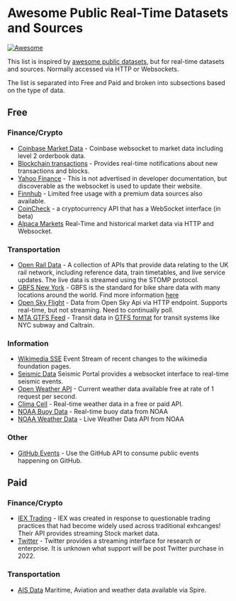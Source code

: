 # Awesome Public Real-Time Datasets and Sources

[![Awesome](https://awesome.re/badge-flat.svg)](https://awesome.re)

This list is inspired by [awesome public datasets](https://github.com/awesomedata/awesome-public-datasets), but for real-time datasets and sources. Normally accessed via HTTP or Websockets.

The list is separated into Free and Paid and broken into subsections based on the type of data.

## Free

### Finance/Crypto
 - [Coinbase Market Data](https://docs.cloud.coinbase.com/exchange/docs/websocket-overview) - Coinbase websocket to market data including level 2 orderbook data.
 - [Blockchain transactions](https://www.blockchain.com/api/api_websocket) - Provides real-time notifications about new transactions and blocks.
 - [Yahoo Finance](wss://streamer.finance.yahoo.com/) - This is not advertised in developer documentation, but discoverable as the websocket is used to update their website.
 - [Finnhub](https://finnhub.io/docs/api/introduction) - Limited free usage with a premium data sources also available.
 - [CoinCheck](https://coincheck.com/documents/exchange/api#websocket) - a cryptocurrency API that has a WebSocket interface (in beta)
 - [Alpaca Markets](https://alpaca.markets/docs/market-data/) Real-Time and historical market data via HTTP and Websocket.

### Transportation
 - [Open Rail Data](https://wiki.openraildata.com/index.php/Rail_Data_FAQ) - A collection of APIs that provide data relating to the UK rail network, including reference data, train timetables, and live service updates. The live data is streamed using the STOMP protocol.
 - [GBFS New York](http://gbfs.citibikenyc.com/gbfs/gbfs.json) - GBFS is the standard for bike share data with many locations around the world. Find more information [here](https://github.com/MobilityData/gbfs/blob/master/gbfs.md)
 - [Open Sky Flight](https://openskynetwork.github.io/opensky-api/rest.html) - Data from Open Sky Api via HTTP endpoint. Supports real-time, but not streaming. Need to continually poll.
 - [MTA GTFS Feed](https://new.mta.info/developers) - Transit data in [GTFS format](https://developers.google.com/transit/gtfs-realtime/) for transit systems like NYC subway and Caltrain.

### Information
- [Wikimedia SSE](https://wikitech.wikimedia.org/wiki/Event_Platform/EventStreams) Event Stream of recent changes to the wikimedia foundation pages.
- [Seismic Data](https://www.seismicportal.eu/realtime.html) Seismic Portal provides a websocket interface to real-time seismic events.
- [Open Weather API](https://openweathermap.org/api) - Current weather data available free at rate of 1 request per second.
- [Clima Cell](https://docs.tomorrow.io/reference/realtime-weather) - Real-time weather data in a free or paid API.
- [NOAA Buoy Data](https://www.ndbc.noaa.gov/data/realtime2/) - Real-time buoy data from NOAA
- [NOAA Weather Data](https://www.weather.gov/documentation/services-web-api) - Live Weather Data API from NOAA

### Other
- [GitHub Events](https://github.com/fastai/ghapi) - Use the GitHub API to consume public events happening on GitHub.

## Paid

### Finance/Crypto
 - [IEX Trading](https://iextrading.com/developer/docs/) - IEX was created in response to questionable trading practices that had become widely used across traditional exhcanges! Their API provides streaming Stock market data.
 - [Twitter](https://developer.twitter.com/en/docs/tutorials/stream-tweets-in-real-time) - Twitter provides a streaming interface for research or enterprise. It is unknown what support will be post Twitter purchase in 2022. 

### Transportation
- [AIS Data](https://spire.com/developers/) Maritime, Aviation and weather data available via Spire. 
